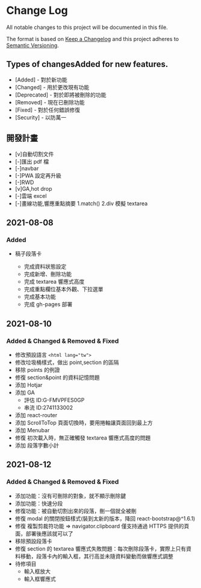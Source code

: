 # Change Log

All notable changes to this project will be documented in this file.

The format is based on [Keep a Changelog](http://keepachangelog.com/)
and this project adheres to [Semantic Versioning](http://semver.org/).

## Types of changesAdded for new features.

- [Added] - 對於新功能
- [Changed] - 用於更改現有功能
- [Deprecated] - 對於即將被刪除的功能
- [Removed] - 現在已刪除功能
- [Fixed] - 對於任何錯誤修復
- [Security] - 以防萬一

## 開發計畫

- [v]自動切割文件
- [-]匯出 pdf 檔
- [-]navbar
- [-]PWA 設定再升級
- [-]RWD
- [v]GA,hot drop
- [-]雲端 excel
- [-]畫線功能,響應重點摘要 1.match() 2.div 模擬 textarea

## 2021-08-08

### Added

- 稿子段落卡

  - 完成資料狀態設定
  - 完成新增、刪除功能
  - 完成 textarea 響應式高度
  - 完成重點欄位基本外觀、下拉選單
  - 完成基本功能
  - 完成 gh-pages 部署

## 2021-08-10

### Added & Changed & Removed & Fixed

- 修改預設語言 `<html lang="tw">`
- 修改垃圾桶樣式，做出 point,section 的區隔
- 移除 points 的例證
- 修復 section&point 的資料記憶問題
- 添加 Hotjar
- 添加 GA
  - 評估 ID:G-FMVPFES0GP
  - 串流 ID:2741133002
- 添加 react-router
- 添加 ScrollToTop 頁面切換時，要用捲軸讓頁面回到最上方
- 添加 Menubar
- 修復 初次載入時，無正確觸發 textarea 響應式高度的問題
- 添加 段落字數小計

## 2021-08-12

### Added & Changed & Removed & Fixed

- 添加功能：沒有可刪除的對象，就不顯示刪除鍵
- 添加功能：快速分段
- 修復功能：被自動切割出來的段落，刪一個就全被刪
- 修復 modal 的關閉按鈕樣式(裝到太新的版本，降回 react-bootstrap@^1.6.1)
- 修復 複製剪裁符功能 => navigator.clipboard 僅支持通過 HTTPS 提供的頁面，部署後應該就可以了
- 移除預設段落卡
- 修復 section 的 textarea 響應式失敗問題：每次刪除段落卡，實際上只有資料移動，段落卡內的輸入框，其行高並未隨資料變動而做響應式調整
- 待修項目
  - 輸入框放大
  - 輸入框響應式
